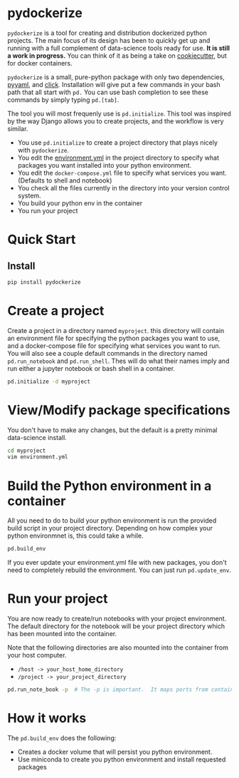 # pydockerize
`pydockerize` is a tool for creating and distribution dockerized python projects.  The main focus of its design
has been to quickly get up and running with a full complement of data-science tools ready for use.  **It is still a work in progress.** 
You can think of it as being a take on [cookiecutter](https://cookiecutter.readthedocs.io/en/1.7.2/), but for docker containers.

`pydockerize` is a small, pure-python package with only two dependencies,
[pyyaml](https://github.com/yaml/pyyaml), and [click](https://palletsprojects.com/p/click/).  Installation will give put
a few commands in your bash path that all start with `pd.`  You can use bash completion to see these commands by simply
typing `pd.[tab]`.

The tool you will most frequenly use is `pd.initialize`.  This tool was inspired by the way Django allows you to create projects, and the workflow is very similar.

* You use `pd.initialize` to create a project directory that plays nicely with `pydockerize`.
* You edit the
[environment.yml](https://docs.conda.io/projects/conda/en/latest/user-guide/tasks/manage-environments.html) in the project directory to specify what packages you want installed into your python environment.
* You edit the `docker-compose.yml` file to specify what services you want. (Defaults to shell and notebook)
* You check all the files currently in the directory into your version control system.
* You build your python env in the container
* You run your project

# Quick Start
## Install
```bash
pip install pydockerize
```

# Create a project
Create a project in a directory named `myproject`.  this directory will contain an environment file for specifying
the python packages you want to use, and a docker-compose file for specifying what services you want to run.  You 
will also see a couple default commands in the directory named `pd.run_notebook` and `pd.run_shell`.  Thes will do
what their names imply and run either a jupyter notebook or bash shell in a container.
```bash
pd.initialize -d myproject
```

# View/Modify package specifications
You don't have to make any changes, but the default is a pretty minimal data-science install.
```bash
cd myproject
vim environment.yml
```

# Build the Python environment in a container
All you need to do to build your python environment is run the provided build script in your project directory.
Depending on how complex your python environmnet is, this could take a while.
```bash
pd.build_env
```

If you ever update your environment.yml file with new packages, you don't need to completely rebuild
the environment.  You can just run `pd.update_env`.

# Run your project
You are now ready to create/run notebooks with your project environment.  The default directory
for the notebook will be your project directory which has been mounted into the container.

Note that the following directories are also mounted into the container from your host computer.
* `/host -> your_host_home_directory`
* `/project -> your_project_directory`
```bash
pd.run_note_book -p  # The -p is important.  It maps ports from container to host.
```


# How it works
The `pd.build_env` does the following:
* Creates a docker volume that will persist you python environment.
* Use miniconda to create you python environment and install requested packages

